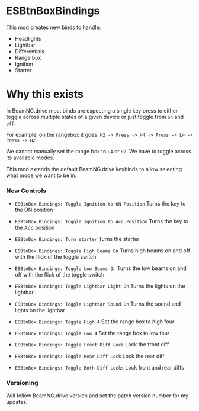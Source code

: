 # ESBtnBoxBindings
This mod creates new binds to handle:
- Headlights
- Lightbar
- Differentials
- Range box
- Ignition
- Starter


# Why this exists
In BeamNG.drive most binds are expecting a single key press to either toggle
across multiple states of a given device or just toggle from `on` and `off`.

For example, on the rangebox it goes:
`H2 -> Press -> H4 -> Press -> L4 -> Press -> H2`

We cannot manually set the range box to `L4` or `H2`. We have to toggle across
its available modes.

This mod extends the default BeamNG.drive keybinds to allow selecting what mode
we want to be in.


### New Controls
- `ESBtnBox Bindings: Toggle Ignition to ON Position`
Turns the key to the ON position

- `ESBtnBox Bindings: Toggle Ignition to Acc Position`
Turns the key to the Acc position

- `ESBtnBox Bindings: Turn starter`
Turns the starter

- `ESBtnBox Bindings: Toggle High Beams On`
Turns high beams on and off with the flick of the toggle switch

- `ESBtnBox Bindings: Toggle Low Beams On`
Turns the low beams on and off with the flick of the toggle switch

- `ESBtnBox Bindings: Toggle Lightbar Light On`
Turns the lights on the lightbar

- `ESBtnBox Bindings: Toggle Lightbar Sound On`
Turns the sound and lights on the lightbar

- `ESBtnBox Bindings: Toggle High 4`
Set the range box to high four

- `ESBtnBox Bindings: Toggle Low 4`
Set the range box to low four

- `ESBtnBox Bindings: Toggle Front Diff Lock`
Lock the front diff

- `ESBtnBox Bindings: Toggle Rear Diff Lock`
Lock the rear diff

- `ESBtnBox Bindings: Toggle Both Diff Locks`
Lock front and rear diffs


### Versioning
Will follow BeamNG.drive version and set the patch version number for my 
updates.
